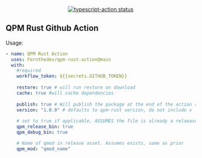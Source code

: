 <p align="center">
  <a href="https://github.com/actions/typescript-action/actions"><img alt="typescript-action status" src="https://github.com/Fernthedev/qpm-rust-action/workflows/build-test/badge.svg"></a>
</p>

## QPM Rust Github Action

Usage: 
```yaml
- name: QPM Rust Action
  uses: Fernthedev/qpm-rust-action@main
  with:
    #required
    workflow_token: ${{secrets.GITHUB_TOKEN}}
    
    restore: true # will run restore on download
    cache: true #will cache dependencies
    
    publish: true # Will publish the package at the end of the action run
    version: "1.0.0" # defaults to qpm-rust version, do not include v
    
    # set to true if applicable, ASSUMES the file is already a relaease asset
    qpm_release_bin: true 
    qpm_debug_bin: true

    # Name of qmod in release asset. Assumes exists, same as prior
    qpm_mod: "qmod_name" 
